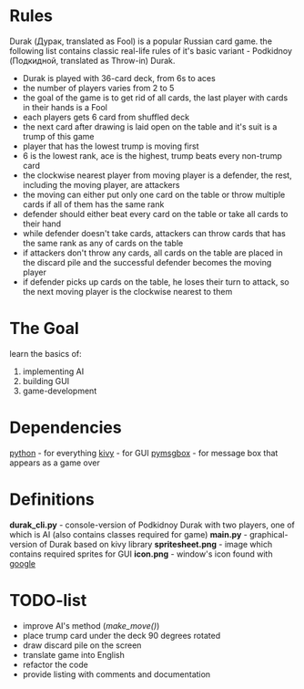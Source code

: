 # Rules
Durak (Дурак, translated as Fool) is a popular Russian card game.
the following list contains classic real-life rules of it's basic variant - Podkidnoy (Подкидной, translated as Throw-in) Durak.

* Durak is played with 36-card deck, from 6s to aces
* the number of players varies from 2 to 5
* the goal of the game is to get rid of all cards, the last player with cards in their hands is a Fool
* each players gets 6 card from shuffled deck
* the next card after drawing is laid open on the table and it's suit is a trump of this game
* player that has the lowest trump is moving first
* 6 is the lowest rank, ace is the highest, trump beats every non-trump card
* the clockwise nearest player from moving player is a defender, the rest, including the moving player, are attackers  
* the moving can either put only one card on the table or throw multiple cards if all of them has the same rank
* defender should either beat every card on the table or take all cards to their hand
* while defender doesn't take cards, attackers can throw cards that has the same rank as any of cards on the table
* if attackers don't throw any cards, all cards on the table are placed in the discard pile and the successful defender becomes the moving player
* if defender picks up cards on the table, he loses their turn to attack, so the next moving player is the clockwise nearest to them


# The Goal
learn the basics of:

1. implementing AI
2. building GUI
3. game-development


# Dependencies
[python](python.org/) - for everything
[kivy](github.com/kivy/kivy) - for GUI
[pymsgbox](github.com/asweigart/PyMsgBox) - for message box that appears as a game over


# Definitions
**durak_cli.py** - console-version of Podkidnoy Durak with two players, one of which is AI (also contains classes required for game)
**main.py** - graphical-version of Durak based on kivy library
**spritesheet.png** - image which contains required sprites for GUI
**icon.png** - window's icon found with [google](google.com)


# TODO-list
* improve AI's method (_make_move()_)
* place trump card under the deck 90 degrees rotated
* draw discard pile on the screen
* translate game into English
* refactor the code
* provide listing with comments and documentation